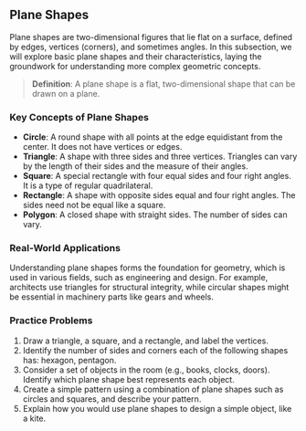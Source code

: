 ## Plane Shapes

Plane shapes are two-dimensional figures that lie flat on a surface, defined by edges, vertices (corners), and sometimes angles. In this subsection, we will explore basic plane shapes and their characteristics, laying the groundwork for understanding more complex geometric concepts.

> **Definition**: A plane shape is a flat, two-dimensional shape that can be drawn on a plane.

### Key Concepts of Plane Shapes

- **Circle**: A round shape with all points at the edge equidistant from the center. It does not have vertices or edges.
- **Triangle**: A shape with three sides and three vertices. Triangles can vary by the length of their sides and the measure of their angles.
- **Square**: A special rectangle with four equal sides and four right angles. It is a type of regular quadrilateral.
- **Rectangle**: A shape with opposite sides equal and four right angles. The sides need not be equal like a square.
- **Polygon**: A closed shape with straight sides. The number of sides can vary.

### Real-World Applications

Understanding plane shapes forms the foundation for geometry, which is used in various fields, such as engineering and design. For example, architects use triangles for structural integrity, while circular shapes might be essential in machinery parts like gears and wheels.

### Practice Problems

1. Draw a triangle, a square, and a rectangle, and label the vertices.
2. Identify the number of sides and corners each of the following shapes has: hexagon, pentagon.
3. Consider a set of objects in the room (e.g., books, clocks, doors). Identify which plane shape best represents each object.
4. Create a simple pattern using a combination of plane shapes such as circles and squares, and describe your pattern.
5. Explain how you would use plane shapes to design a simple object, like a kite.